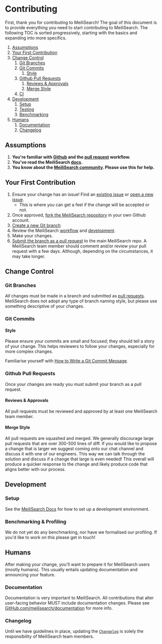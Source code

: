 # Contributing

First, thank you for contributing to MeiliSearch! The goal of this document is to
provide everything you need to start contributing to MeiliSearch. The
following TOC is sorted progressively, starting with the basics and
expanding into more specifics.

<!-- MarkdownTOC autolink="true" style="ordered" indent="   " -->

1. [Assumptions](#assumptions)
1. [Your First Contribution](#your-first-contribution)
1. [Change Control](#change-control)
   1. [Git Branches](#git-branches)
   1. [Git Commits](#git-commits)
      1. [Style](#style)
   1. [Github Pull Requests](#github-pull-requests)
      1. [Reviews & Approvals](#reviews--approvals)
      1. [Merge Style](#merge-style)
   1. [CI](#ci)
1. [Development](#development)
   1. [Setup](#setup)
   1. [Testing](#testing)
   1. [Benchmarking](#benchmarking--profiling)
1. [Humans](#humans)
   1. [Documentation](#documentation)
   1. [Changelog](#changelog)

<!-- /MarkdownTOC -->

## Assumptions

1. **You're familiar with [Github](https://github.com) and the [pull request](https://help.github.com/en/github/collaborating-with-issues-and-pull-requests/about-pull-requests)
   workflow.**
2. **You've read the MeiliSearch [docs](https://docs.meilisearch.com).**
3. **You know about the [MeiliSearch community](https://docs.meilisearch.com/resources/contact.html).
   Please use this for help.**

## Your First Contribution

1. Ensure your change has an issue! Find an
   [existing issue](https://github.com/meilisearch/meilisearch/issues/) or [open a new issue](https://github.com/meilisearch/meilisearch/issues/new).
   * This is where you can get a feel if the change will be accepted or not.
2. Once approved, [fork the MeiliSearch repository](https://help.github.com/en/github/getting-started-with-github/fork-a-repo) in your own
   Github account.
3. [Create a new Git branch](https://help.github.com/en/github/collaborating-with-issues-and-pull-requests/creating-and-deleting-branches-within-your-repository)
4. Review the MeiliSearch [workflow](#workflow) and [development](#development).
5. Make your changes.
6. [Submit the branch as a pull request](https://help.github.com/en/github/collaborating-with-issues-and-pull-requests/creating-a-pull-request-from-a-fork) to the main MeiliSearch
   repo. A MeiliSearch team member should comment and/or review your pull request
   with a few days. Although, depending on the circumstances, it may take
   longer.

## Change Control

### Git Branches

_All_ changes must be made in a branch and submitted as [pull requests](#pull-requests).
MeiliSearch does not adopt any type of branch naming style, but please use something
descriptive of your changes.

### Git Commits

#### Style

Please ensure your commits are small and focused; they should tell a story of
your change. This helps reviewers to follow your changes, especially for more
complex changes.

Familiarise yourself with [How to Write a Git Commit Message](https://chris.beams.io/posts/git-commit/).

### Github Pull Requests

Once your changes are ready you must submit your branch as a pull request.

#### Reviews & Approvals

All pull requests must be reviewed and approved by at least one MeiliSearch team
member.

#### Merge Style

All pull requests are squashed and merged. We generally discourage large pull
requests that are over 300-500 lines of diff. If you would like to propose
a change that is larger we suggest coming onto our chat channel and
discuss it with one of our engineers. This way we can talk through the
solution and discuss if a change that large is even needed! This overall
will produce a quicker response to the change and likely produce code that
aligns better with our process.

## Development

### Setup

See the [MeiliSearch Docs](https://docs.meilisearch.com/guides/advanced_guides/installation.html) for how to set up a development environment.

### Benchmarking & Profiling

We do not yet do any benchmarking, nor have we formalised our profiling. If you'd like to work on this please get in touch!

## Humans

After making your change, you'll want to prepare it for MeiliSearch users (mostly humans). This usually entails updating documentation and announcing your feature.

### Documentation

Documentation is very important to MeiliSearch. All contributions that
alter user-facing behavior MUST include documentation changes. Please see
[GitHub.com/meilisearch/documentation](https://github.com/meilisearch/documentation) for more info.

### Changelog

Until we have guidelines in place, updating the [`Changelog`](/CHANGELOG.md) is solely the responsibility of MeiliSearch team members.
